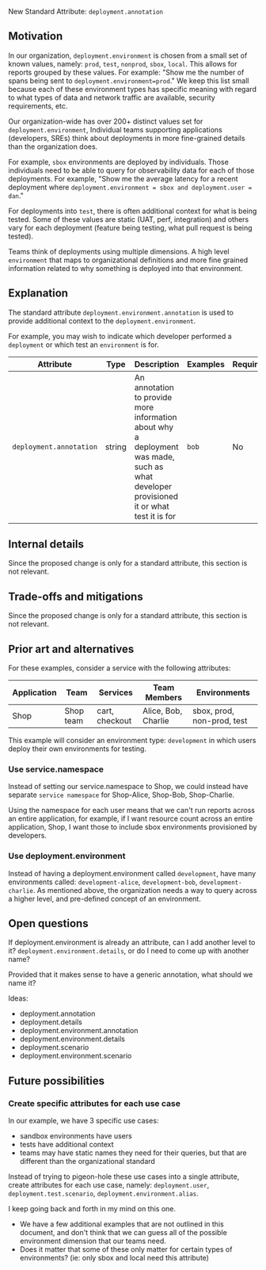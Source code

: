 New Standard Attribute: `deployment.annotation`

## Motivation

In our organization, `deployment.environment` is chosen from a small set
of known values, namely: `prod`, `test`, `nonprod`, `sbox`, `local`. This allows
for reports grouped by these values. For example: "Show me the number of spans
being sent to `deployment.environment=prod`." We keep this list small because
each of these environment types has specific meaning with regard to what types
of data and network traffic are available, security requirements, etc.

Our organization-wide has over 200+ distinct values set for `deployment.environment`,
Individual teams supporting applications (developers, SREs) think about
deployments in more fine-grained details than the organization does.

For example, `sbox` environments are deployed by individuals. Those individuals
need to be able to query for observability data for each of those deployments.
For example, "Show me the average latency for a recent deployment where
`deployment.environment = sbox and deployment.user = dan`."

For deployments into `test`, there is often additional context for what is being
tested. Some of these values are static (UAT, perf, integration) and others
vary for each deployment (feature being testing, what pull request is being tested).

Teams think of deployments using multiple dimensions. A high level `environment`
that maps to organizational definitions and more fine grained information
related to why something is deployed into that environment.

## Explanation

The standard attribute `deployment.environment.annotation` is used to provide
additional context to the `deployment.environment`.

For example, you may wish to indicate which developer performed a `deployment` or
which test an `environment` is for.

| Attribute  | Type | Description  | Examples  | Required |
|---|---|---|---|---|
| `deployment.annotation` | string | An annotation to provide more information about why a deployment was made, such as what developer provisioned it or what test it is for | `bob` | No |

## Internal details

Since the proposed change is only for a standard attribute, this section is not relevant.

## Trade-offs and mitigations

Since the proposed change is only for a standard attribute, this section is not relevant.

## Prior art and alternatives

For these examples, consider a service with the following attributes:

| Application  | Team | Services  | Team Members | Environments |
|---|---|---|---|---|
| Shop | Shop team | cart, checkout | Alice, Bob, Charlie | sbox, prod, non-prod, test |

This example will consider an environment type: `development` in which users
deploy their own environments for testing.

### Use service.namespace

Instead of setting our service.namespace to Shop, we could instead have separate
`service namespace` for Shop-Alice, Shop-Bob, Shop-Charlie.

Using the namespace for each user means that we can't run reports across an
entire application, for example, if I want resource count across an entire
application, Shop, I want those to include sbox environments provisioned by
developers.

### Use deployment.environment

Instead of having a deployment.environment called `development`, have many environments called:
`development-alice`, `development-bob`, `development-charlie`. As mentioned above,
the organization needs a way to query across a higher level, and pre-defined
concept of an environment.


## Open questions

If deployment.environment is already an attribute, can I add another level to it? `deployment.environment.details`,
or do I need to come up with another name?

Provided that it makes sense to have a generic annotation, what should we name it?

Ideas:
* deployment.annotation
* deployment.details
* deployment.environment.annotation
* deployment.environment.details
* deployment.scenario
* deployment.environment.scenario

## Future possibilities

### Create specific attributes for each use case

In our example, we have 3 specific use cases:

* sandbox environments have users
* tests have additional context
* teams may have static names they need for their queries, but that are
different than the organizational standard

Instead of trying to pigeon-hole these use cases into a single attribute,
create attributes for each use case, namely: `deployment.user`,
`deployment.test.scenario`, `deployment.environment.alias`.

I keep going back and forth in my mind on this one.

* We have a few additional examples that are not outlined in this document, and
don't think that we can guess all of the possible environment dimension that our
teams need.
* Does it matter that some of these only matter for certain types of environments? (ie: only sbox and local need this attribute)

